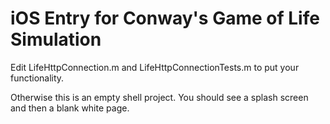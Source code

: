# iOS Entry for Conway's Game of Life Simulation

Edit LifeHttpConnection.m and LifeHttpConnectionTests.m to put your functionality.

Otherwise this is an empty shell project. You should see a splash screen and then a blank white page.

